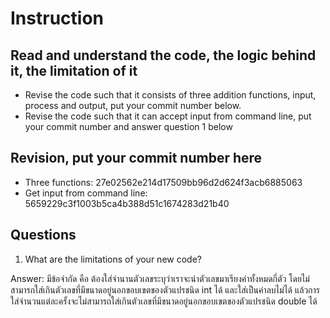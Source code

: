 ﻿# Instruction

## Read and understand the code, the logic behind it, the limitation of it
* Revise the code such that it consists of three addition functions, input, process and output, put your commit number below.
* Revise the code such that it can accept input from command line, put your commit number and answer question 1 below

## Revision, put your commit number here
* Three functions: 27e02562e214d17509bb96d2d624f3acb6885063
* Get input from command line: 5659229c3f1003b5ca4b388d51c1674283d21b40

## Questions
1. What are the limitations of your new code?

Answer: มีข้อจำกัด คือ ต้องใส่จำนานตัวเลขระบุว่าเราจะนำตัวเลขมาเรียงค่าทั้งหมดกี่ตัว โดยไม่สามารถใส่เกินตัวเลขที่มีขนาดอยู่นอกขอบเขตของตัวแปรชนิด int ได้ และใส่เป็นค่าลบไม่ได้
แล้วการใส่จำนวนแต่ละครั้งจะไม่สามารถใส่เกินตัวเลขที่มีขนาดอยู่นอกขอบเขตของตัวแปรชนิด double ได้ 